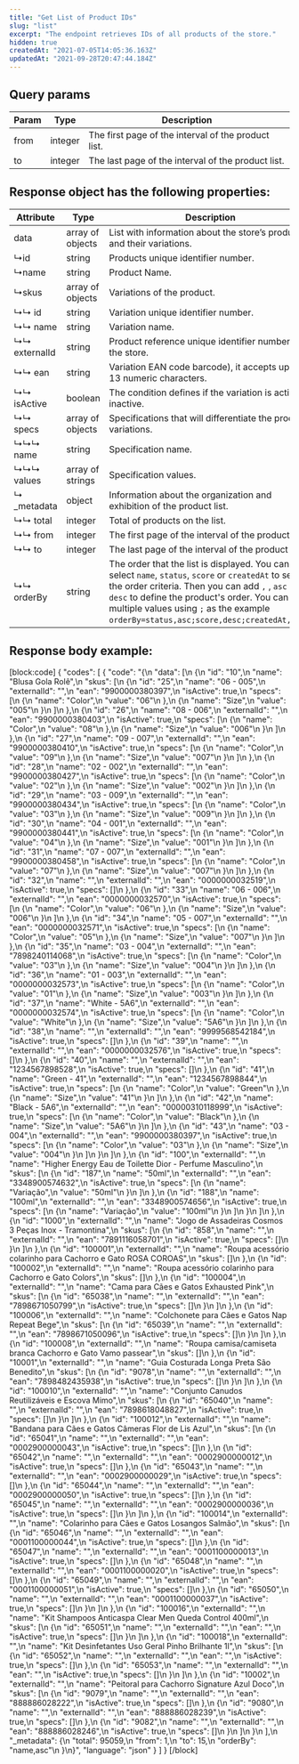 ```yaml
---
title: "Get List of Product IDs"
slug: "list"
excerpt: "The endpoint retrieves IDs of all products of the store."
hidden: true
createdAt: "2021-07-05T14:05:36.163Z"
updatedAt: "2021-09-28T20:47:44.184Z"
---
```

## Query params

| Param | Type    | Description                                         |
| ----- | ------- | --------------------------------------------------- |
| from  | integer | The first page of the interval of the product list. |
| to    | integer | The last page of the interval of the product list.  |

## Response object has the following properties:

| Attribute     | Type             | Description                                                                                                                                                                                                                                                                                                             |
| ------------- | ---------------- | ----------------------------------------------------------------------------------------------------------------------------------------------------------------------------------------------------------------------------------------------------------------------------------------------------------------------- |
| data          | array of objects | List with information about the store’s products and their variations.                                                                                                                                                                                                                                                  |
| ↳id           | string           | Products unique identifier number.                                                                                                                                                                                                                                                                                      |
| ↳name         | string           | Product Name.                                                                                                                                                                                                                                                                                                           |
| ↳skus         | array of objects | Variations of the product.                                                                                                                                                                                                                                                                                              |
| ↳↳ id         | string           | Variation unique identifier number.                                                                                                                                                                                                                                                                                     |
| ↳↳ name       | string           | Variation name.                                                                                                                                                                                                                                                                                                         |
| ↳↳ externalId | string           | Product reference unique identifier number in the store.                                                                                                                                                                                                                                                                |
| ↳↳ ean        | string           | Variation EAN code barcode), it accepts up to 13 numeric characters.                                                                                                                                                                                                                                                    |
| ↳↳ isActive   | boolean          | The condition defines if the variation is active or inactive.                                                                                                                                                                                                                                                           |
| ↳↳ specs      | array of objects | Specifications that will differentiate the product variations.                                                                                                                                                                                                                                                          |
| ↳↳↳ name      | string           | Specification name.                                                                                                                                                                                                                                                                                                     |
| ↳↳↳ values    | array of strings | Specification values.                                                                                                                                                                                                                                                                                                   |
| ↳ \_metadata  | object           | Information about the organization and exhibition of the product list.                                                                                                                                                                                                                                                  |
| ↳↳ total      | integer          | Total of products on the list.                                                                                                                                                                                                                                                                                          |
| ↳↳ from       | integer          | The first page of the interval of the product list.                                                                                                                                                                                                                                                                     |
| ↳↳ to         | integer          | The last page of the interval of the product list.                                                                                                                                                                                                                                                                      |
| ↳↳ orderBy    | string           | The order that the list is displayed. You can select `name`, `status`, `score` or `createdAt` to select the order criteria. Then you can add `,` , `asc` or `desc` to define the product's order. You can add multiple values using `;` as the example `orderBy=status,asc;score,desc;createdAt,desc`. |

## Response body example:
[block:code]
{
  "codes": [
    {
      "code": "{\n    \"data\": [\n        {\n            \"id\": \"10\",\n            \"name\": \"Blusa Gola Rolê\",\n            \"skus\": [\n                {\n                    \"id\": \"25\",\n                    \"name\": \"06 - 005\",\n                    \"externalId\": \"\",\n                    \"ean\": \"9900000380397\",\n                    \"isActive\": true,\n                    \"specs\": [\n                        {\n                            \"name\": \"Color\",\n                            \"value\": \"06\"\n                        },\n                        {\n                            \"name\": \"Size\",\n                            \"value\": \"005\"\n                        }\n                    ]\n                },\n                {\n                    \"id\": \"26\",\n                    \"name\": \"08 - 006\",\n                    \"externalId\": \"\",\n                    \"ean\": \"9900000380403\",\n                    \"isActive\": true,\n                    \"specs\": [\n                        {\n                            \"name\": \"Color\",\n                            \"value\": \"08\"\n                        },\n                        {\n                            \"name\": \"Size\",\n                            \"value\": \"006\"\n                        }\n                    ]\n                },\n                {\n                    \"id\": \"27\",\n                    \"name\": \"09 - 007\",\n                    \"externalId\": \"\",\n                    \"ean\": \"9900000380410\",\n                    \"isActive\": true,\n                    \"specs\": [\n                        {\n                            \"name\": \"Color\",\n                            \"value\": \"09\"\n                        },\n                        {\n                            \"name\": \"Size\",\n                            \"value\": \"007\"\n                        }\n                    ]\n                },\n                {\n                    \"id\": \"28\",\n                    \"name\": \"02 - 002\",\n                    \"externalId\": \"\",\n                    \"ean\": \"9900000380427\",\n                    \"isActive\": true,\n                    \"specs\": [\n                        {\n                            \"name\": \"Color\",\n                            \"value\": \"02\"\n                        },\n                        {\n                            \"name\": \"Size\",\n                            \"value\": \"002\"\n                        }\n                    ]\n                },\n                {\n                    \"id\": \"29\",\n                    \"name\": \"03 - 009\",\n                    \"externalId\": \"\",\n                    \"ean\": \"9900000380434\",\n                    \"isActive\": true,\n                    \"specs\": [\n                        {\n                            \"name\": \"Color\",\n                            \"value\": \"03\"\n                        },\n                        {\n                            \"name\": \"Size\",\n                            \"value\": \"009\"\n                        }\n                    ]\n                },\n                {\n                    \"id\": \"30\",\n                    \"name\": \"04 - 001\",\n                    \"externalId\": \"\",\n                    \"ean\": \"9900000380441\",\n                    \"isActive\": true,\n                    \"specs\": [\n                        {\n                            \"name\": \"Color\",\n                            \"value\": \"04\"\n                        },\n                        {\n                            \"name\": \"Size\",\n                            \"value\": \"001\"\n                        }\n                    ]\n                },\n                {\n                    \"id\": \"31\",\n                    \"name\": \"07 - 007\",\n                    \"externalId\": \"\",\n                    \"ean\": \"9900000380458\",\n                    \"isActive\": true,\n                    \"specs\": [\n                        {\n                            \"name\": \"Color\",\n                            \"value\": \"07\"\n                        },\n                        {\n                            \"name\": \"Size\",\n                            \"value\": \"007\"\n                        }\n                    ]\n                },\n                {\n                    \"id\": \"32\",\n                    \"name\": \"\",\n                    \"externalId\": \"\",\n                    \"ean\": \"0000000032519\",\n                    \"isActive\": true,\n                    \"specs\": []\n                },\n                {\n                    \"id\": \"33\",\n                    \"name\": \"06 - 006\",\n                    \"externalId\": \"\",\n                    \"ean\": \"0000000032570\",\n                    \"isActive\": true,\n                    \"specs\": [\n                        {\n                            \"name\": \"Color\",\n                            \"value\": \"06\"\n                        },\n                        {\n                            \"name\": \"Size\",\n                            \"value\": \"006\"\n                        }\n                    ]\n                },\n                {\n                    \"id\": \"34\",\n                    \"name\": \"05 - 007\",\n                    \"externalId\": \"\",\n                    \"ean\": \"0000000032571\",\n                    \"isActive\": true,\n                    \"specs\": [\n                        {\n                            \"name\": \"Color\",\n                            \"value\": \"05\"\n                        },\n                        {\n                            \"name\": \"Size\",\n                            \"value\": \"007\"\n                        }\n                    ]\n                },\n                {\n                    \"id\": \"35\",\n                    \"name\": \"03 - 004\",\n                    \"externalId\": \"\",\n                    \"ean\": \"7898240114068\",\n                    \"isActive\": true,\n                    \"specs\": [\n                        {\n                            \"name\": \"Color\",\n                            \"value\": \"03\"\n                        },\n                        {\n                            \"name\": \"Size\",\n                            \"value\": \"004\"\n                        }\n                    ]\n                },\n                {\n                    \"id\": \"36\",\n                    \"name\": \"01 - 003\",\n                    \"externalId\": \"\",\n                    \"ean\": \"0000000032573\",\n                    \"isActive\": true,\n                    \"specs\": [\n                        {\n                            \"name\": \"Color\",\n                            \"value\": \"01\"\n                        },\n                        {\n                            \"name\": \"Size\",\n                            \"value\": \"003\"\n                        }\n                    ]\n                },\n                {\n                    \"id\": \"37\",\n                    \"name\": \"White - 5A6\",\n                    \"externalId\": \"\",\n                    \"ean\": \"0000000032574\",\n                    \"isActive\": true,\n                    \"specs\": [\n                        {\n                            \"name\": \"Color\",\n                            \"value\": \"White\"\n                        },\n                        {\n                            \"name\": \"Size\",\n                            \"value\": \"5A6\"\n                        }\n                    ]\n                },\n                {\n                    \"id\": \"38\",\n                    \"name\": \"\",\n                    \"externalId\": \"\",\n                    \"ean\": \"9999568542184\",\n                    \"isActive\": true,\n                    \"specs\": []\n                },\n                {\n                    \"id\": \"39\",\n                    \"name\": \"\",\n                    \"externalId\": \"\",\n                    \"ean\": \"0000000032576\",\n                    \"isActive\": true,\n                    \"specs\": []\n                },\n                {\n                    \"id\": \"40\",\n                    \"name\": \"\",\n                    \"externalId\": \"\",\n                    \"ean\": \"1234567898528\",\n                    \"isActive\": true,\n                    \"specs\": []\n                },\n                {\n                    \"id\": \"41\",\n                    \"name\": \"Green - 41\",\n                    \"externalId\": \"\",\n                    \"ean\": \"1234567898844\",\n                    \"isActive\": true,\n                    \"specs\": [\n                        {\n                            \"name\": \"Color\",\n                            \"value\": \"Green\"\n                        },\n                        {\n                            \"name\": \"Size\",\n                            \"value\": \"41\"\n                        }\n                    ]\n                },\n                {\n                    \"id\": \"42\",\n                    \"name\": \"Black - 5A6\",\n                    \"externalId\": \"\",\n                    \"ean\": \"00000310118999\",\n                    \"isActive\": true,\n                    \"specs\": [\n                        {\n                            \"name\": \"Color\",\n                            \"value\": \"Black\"\n                        },\n                        {\n                            \"name\": \"Size\",\n                            \"value\": \"5A6\"\n                        }\n                    ]\n                },\n                {\n                    \"id\": \"43\",\n                    \"name\": \"03 - 004\",\n                    \"externalId\": \"\",\n                    \"ean\": \"9900000380397\",\n                    \"isActive\": true,\n                    \"specs\": [\n                        {\n                            \"name\": \"Color\",\n                            \"value\": \"03\"\n                        },\n                        {\n                            \"name\": \"Size\",\n                            \"value\": \"004\"\n                        }\n                    ]\n                }\n            ]\n        },\n        {\n            \"id\": \"100\",\n            \"externalId\": \"\",\n            \"name\": \"Higher Energy Eau de Toilette Dior - Perfume Masculino\",\n            \"skus\": [\n                {\n                    \"id\": \"187\",\n                    \"name\": \"50ml\",\n                    \"externalId\": \"\",\n                    \"ean\": \"3348900574632\",\n                    \"isActive\": true,\n                    \"specs\": [\n                        {\n                            \"name\": \"Variação\",\n                            \"value\": \"50ml\"\n                        }\n                    ]\n                },\n                {\n                    \"id\": \"188\",\n                    \"name\": \"100ml\",\n                    \"externalId\": \"\",\n                    \"ean\": \"3348900574656\",\n                    \"isActive\": true,\n                    \"specs\": [\n                        {\n                            \"name\": \"Variação\",\n                            \"value\": \"100ml\"\n                        }\n                    ]\n                }\n            ]\n        },\n        {\n            \"id\": \"1000\",\n            \"externalId\": \"\",\n            \"name\": \"Jogo de Assadeiras Cosmos 3 Peças Inox - Tramontina\",\n            \"skus\": [\n                {\n                    \"id\": \"858\",\n                    \"name\": \"\",\n                    \"externalId\": \"\",\n                    \"ean\": \"7891116058701\",\n                    \"isActive\": true,\n                    \"specs\": []\n                }\n            ]\n        },\n        {\n            \"id\": \"100001\",\n            \"externalId\": \"\",\n            \"name\": \"Roupa acessório colarinho  para Cachorro e Gato ROSA COROAS\",\n            \"skus\": []\n        },\n        {\n            \"id\": \"100002\",\n            \"externalId\": \"\",\n            \"name\": \"Roupa acessório colarinho para Cachorro e Gato Colors\",\n            \"skus\": []\n        },\n        {\n            \"id\": \"100004\",\n            \"externalId\": \"\",\n            \"name\": \"Cama para Cães e Gatos Exhausted Pink\",\n            \"skus\": [\n                {\n                    \"id\": \"65038\",\n                    \"name\": \"\",\n                    \"externalId\": \"\",\n                    \"ean\": \"7898671050799\",\n                    \"isActive\": true,\n                    \"specs\": []\n                }\n            ]\n        },\n        {\n            \"id\": \"100006\",\n            \"externalId\": \"\",\n            \"name\": \"Colchonete para Cães e Gatos Nap Repeat Bege\",\n            \"skus\": [\n                {\n                    \"id\": \"65039\",\n                    \"name\": \"\",\n                    \"externalId\": \"\",\n                    \"ean\": \"7898671050096\",\n                    \"isActive\": true,\n                    \"specs\": []\n                }\n            ]\n        },\n        {\n            \"id\": \"100008\",\n            \"externalId\": \"\",\n            \"name\": \"Roupa camisa/camiseta branca Cachorro e Gato Vamo passear\",\n            \"skus\": []\n        },\n        {\n            \"id\": \"10001\",\n            \"externalId\": \"\",\n            \"name\": \"Guia Costurada Longa Preta São Benedito\",\n            \"skus\": [\n                {\n                    \"id\": \"9078\",\n                    \"name\": \"\",\n                    \"externalId\": \"\",\n                    \"ean\": \"7898482435938\",\n                    \"isActive\": true,\n                    \"specs\": []\n                }\n            ]\n        },\n        {\n            \"id\": \"100010\",\n            \"externalId\": \"\",\n            \"name\": \"Conjunto Canudos Reutilizáveis e Escova Mimo\",\n            \"skus\": [\n                {\n                    \"id\": \"65040\",\n                    \"name\": \"\",\n                    \"externalId\": \"\",\n                    \"ean\": \"7898618048827\",\n                    \"isActive\": true,\n                    \"specs\": []\n                }\n            ]\n        },\n        {\n            \"id\": \"100012\",\n            \"externalId\": \"\",\n            \"name\": \"Bandana para Cães e Gatos Câmeras Flor de Lis Azul\",\n            \"skus\": [\n                {\n                    \"id\": \"65041\",\n                    \"name\": \"\",\n                    \"externalId\": \"\",\n                    \"ean\": \"0002900000043\",\n                    \"isActive\": true,\n                    \"specs\": []\n                },\n                {\n                    \"id\": \"65042\",\n                    \"name\": \"\",\n                    \"externalId\": \"\",\n                    \"ean\": \"0002900000012\",\n                    \"isActive\": true,\n                    \"specs\": []\n                },\n                {\n                    \"id\": \"65043\",\n                    \"name\": \"\",\n                    \"externalId\": \"\",\n                    \"ean\": \"0002900000029\",\n                    \"isActive\": true,\n                    \"specs\": []\n                },\n                {\n                    \"id\": \"65044\",\n                    \"name\": \"\",\n                    \"externalId\": \"\",\n                    \"ean\": \"0002900000050\",\n                    \"isActive\": true,\n                    \"specs\": []\n                },\n                {\n                    \"id\": \"65045\",\n                    \"name\": \"\",\n                    \"externalId\": \"\",\n                    \"ean\": \"0002900000036\",\n                    \"isActive\": true,\n                    \"specs\": []\n                }\n            ]\n        },\n        {\n            \"id\": \"100014\",\n            \"externalId\": \"\",\n            \"name\": \"Colarinho para Cães e Gatos  Losangos Salmão\",\n            \"skus\": [\n                {\n                    \"id\": \"65046\",\n                    \"name\": \"\",\n                    \"externalId\": \"\",\n                    \"ean\": \"0001100000044\",\n                    \"isActive\": true,\n                    \"specs\": []\n                },\n                {\n                    \"id\": \"65047\",\n                    \"name\": \"\",\n                    \"externalId\": \"\",\n                    \"ean\": \"0001100000013\",\n                    \"isActive\": true,\n                    \"specs\": []\n                },\n                {\n                    \"id\": \"65048\",\n                    \"name\": \"\",\n                    \"externalId\": \"\",\n                    \"ean\": \"0001100000020\",\n                    \"isActive\": true,\n                    \"specs\": []\n                },\n                {\n                    \"id\": \"65049\",\n                    \"name\": \"\",\n                    \"externalId\": \"\",\n                    \"ean\": \"0001100000051\",\n                    \"isActive\": true,\n                    \"specs\": []\n                },\n                {\n                    \"id\": \"65050\",\n                    \"name\": \"\",\n                    \"externalId\": \"\",\n                    \"ean\": \"0001100000037\",\n                    \"isActive\": true,\n                    \"specs\": []\n                }\n            ]\n        },\n        {\n            \"id\": \"100016\",\n            \"externalId\": \"\",\n            \"name\": \"Kit Shampoos Anticaspa Clear Men Queda Control 400ml\",\n            \"skus\": [\n                {\n                    \"id\": \"65051\",\n                    \"name\": \"\",\n                    \"externalId\": \"\",\n                    \"ean\": \"\",\n                    \"isActive\": true,\n                    \"specs\": []\n                }\n            ]\n        },\n        {\n            \"id\": \"100018\",\n            \"externalId\": \"\",\n            \"name\": \"Kit Desinfetantes Uso Geral Pinho Brilhante 1l\",\n            \"skus\": [\n                {\n                    \"id\": \"65052\",\n                    \"name\": \"\",\n                    \"externalId\": \"\",\n                    \"ean\": \"\",\n                    \"isActive\": true,\n                    \"specs\": []\n                },\n                {\n                    \"id\": \"65053\",\n                    \"name\": \"\",\n                    \"externalId\": \"\",\n                    \"ean\": \"\",\n                    \"isActive\": true,\n                    \"specs\": []\n                }\n            ]\n        },\n        {\n            \"id\": \"10002\",\n            \"externalId\": \"\",\n            \"name\": \"Peitoral para Cachorro Signature Azul Doco\",\n            \"skus\": [\n                {\n                    \"id\": \"9079\",\n                    \"name\": \"\",\n                    \"externalId\": \"\",\n                    \"ean\": \"888886028222\",\n                    \"isActive\": true,\n                    \"specs\": []\n                },\n                {\n                    \"id\": \"9080\",\n                    \"name\": \"\",\n                    \"externalId\": \"\",\n                    \"ean\": \"888886028239\",\n                    \"isActive\": true,\n                    \"specs\": []\n                },\n                {\n                    \"id\": \"9082\",\n                    \"name\": \"\",\n                    \"externalId\": \"\",\n                    \"ean\": \"888886028246\",\n                    \"isActive\": true,\n                    \"specs\": []\n                }\n            ]\n        }\n    ],\n    \"_metadata\": {\n        \"total\": 95059,\n        \"from\": 1,\n        \"to\": 15,\n        \"orderBy\": \"name,asc\"\n    }\n}",
      "language": "json"
    }
  ]
}
[/block]